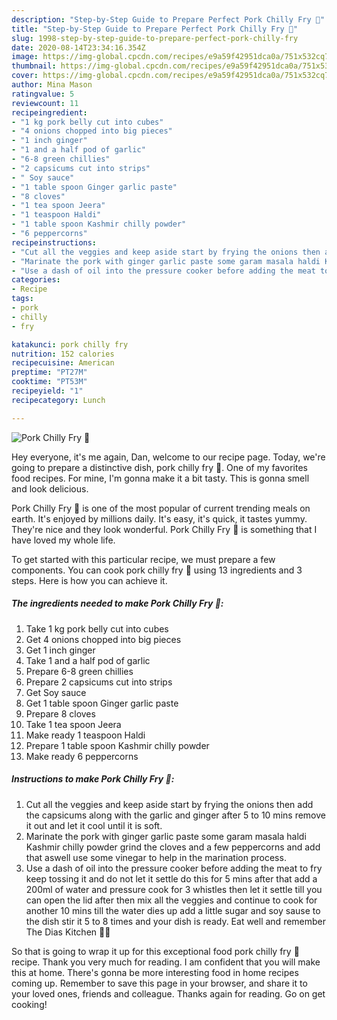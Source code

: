 ```yaml
---
description: "Step-by-Step Guide to Prepare Perfect Pork Chilly Fry 🐷"
title: "Step-by-Step Guide to Prepare Perfect Pork Chilly Fry 🐷"
slug: 1998-step-by-step-guide-to-prepare-perfect-pork-chilly-fry
date: 2020-08-14T23:34:16.354Z
image: https://img-global.cpcdn.com/recipes/e9a59f42951dca0a/751x532cq70/pork-chilly-fry-🐷-recipe-main-photo.jpg
thumbnail: https://img-global.cpcdn.com/recipes/e9a59f42951dca0a/751x532cq70/pork-chilly-fry-🐷-recipe-main-photo.jpg
cover: https://img-global.cpcdn.com/recipes/e9a59f42951dca0a/751x532cq70/pork-chilly-fry-🐷-recipe-main-photo.jpg
author: Mina Mason
ratingvalue: 5
reviewcount: 11
recipeingredient:
- "1 kg pork belly cut into cubes"
- "4 onions chopped into big pieces"
- "1 inch ginger"
- "1 and a half pod of garlic"
- "6-8 green chillies"
- "2 capsicums cut into strips"
- " Soy sauce"
- "1 table spoon Ginger garlic paste"
- "8 cloves"
- "1 tea spoon Jeera"
- "1 teaspoon Haldi"
- "1 table spoon Kashmir chilly powder"
- "6 peppercorns"
recipeinstructions:
- "Cut all the veggies and keep aside start by frying the onions then add the capsicums along with the garlic and ginger after 5 to 10 mins remove it out and let it cool until it is soft."
- "Marinate the pork with ginger garlic paste some garam masala haldi Kashmir chilly powder grind the cloves and a few peppercorns and add that aswell use some vinegar to help in the marination process."
- "Use a dash of oil into the pressure cooker before adding the meat to fry keep tossing it and do not let it settle do this for 5 mins after that add a 200ml of water and pressure cook for 3 whistles then let it settle till you can open the lid after then mix all the veggies and continue to cook for another 10 mins till the water dies up add a little sugar and soy sause to the dish stir it 5 to 8 times and your dish is ready. Eat well and remember The Dias Kitchen 👨‍🍳"
categories:
- Recipe
tags:
- pork
- chilly
- fry

katakunci: pork chilly fry 
nutrition: 152 calories
recipecuisine: American
preptime: "PT27M"
cooktime: "PT53M"
recipeyield: "1"
recipecategory: Lunch

---
```



![Pork Chilly Fry 🐷](https://img-global.cpcdn.com/recipes/e9a59f42951dca0a/751x532cq70/pork-chilly-fry-🐷-recipe-main-photo.jpg)

Hey everyone, it's me again, Dan, welcome to our recipe page. Today, we're going to prepare a distinctive dish, pork chilly fry 🐷. One of my favorites food recipes. For mine, I'm gonna make it a bit tasty. This is gonna smell and look delicious.



Pork Chilly Fry 🐷 is one of the most popular of current trending meals on earth. It's enjoyed by millions daily. It's easy, it's quick, it tastes yummy. They're nice and they look wonderful. Pork Chilly Fry 🐷 is something that I have loved my whole life.


To get started with this particular recipe, we must prepare a few components. You can cook pork chilly fry 🐷 using 13 ingredients and 3 steps. Here is how you can achieve it.

<!--inarticleads1-->

##### The ingredients needed to make Pork Chilly Fry 🐷:

1. Take 1 kg pork belly cut into cubes
1. Get 4 onions chopped into big pieces
1. Get 1 inch ginger
1. Take 1 and a half pod of garlic
1. Prepare 6-8 green chillies
1. Prepare 2 capsicums cut into strips
1. Get  Soy sauce
1. Get 1 table spoon Ginger garlic paste
1. Prepare 8 cloves
1. Take 1 tea spoon Jeera
1. Make ready 1 teaspoon Haldi
1. Prepare 1 table spoon Kashmir chilly powder
1. Make ready 6 peppercorns




<!--inarticleads2-->

##### Instructions to make Pork Chilly Fry 🐷:

1. Cut all the veggies and keep aside start by frying the onions then add the capsicums along with the garlic and ginger after 5 to 10 mins remove it out and let it cool until it is soft.
1. Marinate the pork with ginger garlic paste some garam masala haldi Kashmir chilly powder grind the cloves and a few peppercorns and add that aswell use some vinegar to help in the marination process.
1. Use a dash of oil into the pressure cooker before adding the meat to fry keep tossing it and do not let it settle do this for 5 mins after that add a 200ml of water and pressure cook for 3 whistles then let it settle till you can open the lid after then mix all the veggies and continue to cook for another 10 mins till the water dies up add a little sugar and soy sause to the dish stir it 5 to 8 times and your dish is ready. Eat well and remember The Dias Kitchen 👨‍🍳




So that is going to wrap it up for this exceptional food pork chilly fry 🐷 recipe. Thank you very much for reading. I am confident that you will make this at home. There's gonna be more interesting food in home recipes coming up. Remember to save this page in your browser, and share it to your loved ones, friends and colleague. Thanks again for reading. Go on get cooking!
